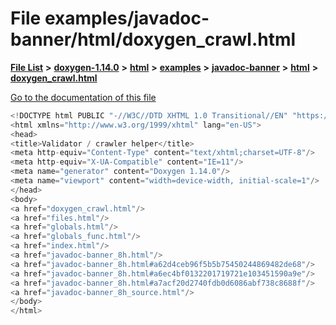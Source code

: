 

# File examples/javadoc-banner/html/doxygen\_crawl.html

[**File List**](files.md) **>** [**doxygen-1.14.0**](dir_9d5bad020669189c90cda983471be5d0.md) **>** [**html**](dir_05d1fd8a7cdd04f638f8b23196de02e2.md) **>** [**examples**](dir_aa52e73a32d193037813a53dcfe817b6.md) **>** [**javadoc-banner**](dir_8ee656ee42e2986752c885c3c3247b0c.md) **>** [**html**](dir_105673838bf0960c95e87a8959f85bb9.md) **>** [**doxygen\_crawl.html**](examples_2javadoc-banner_2html_2doxygen__crawl_8html.md)

[Go to the documentation of this file](examples_2javadoc-banner_2html_2doxygen__crawl_8html.md)


```C++
<!DOCTYPE html PUBLIC "-//W3C//DTD XHTML 1.0 Transitional//EN" "https://www.w3.org/TR/xhtml1/DTD/xhtml1-transitional.dtd">
<html xmlns="http://www.w3.org/1999/xhtml" lang="en-US">
<head>
<title>Validator / crawler helper</title>
<meta http-equiv="Content-Type" content="text/xhtml;charset=UTF-8"/>
<meta http-equiv="X-UA-Compatible" content="IE=11"/>
<meta name="generator" content="Doxygen 1.14.0"/>
<meta name="viewport" content="width=device-width, initial-scale=1"/>
</head>
<body>
<a href="doxygen_crawl.html"/>
<a href="files.html"/>
<a href="globals.html"/>
<a href="globals_func.html"/>
<a href="index.html"/>
<a href="javadoc-banner_8h.html"/>
<a href="javadoc-banner_8h.html#a62d4ceb96f5b5b75450244869482de68"/>
<a href="javadoc-banner_8h.html#a6ec4bf0132201719721e103451590a9e"/>
<a href="javadoc-banner_8h.html#a7acf20d2740fdb0d6086abf738c8688f"/>
<a href="javadoc-banner_8h_source.html"/>
</body>
</html>
```


